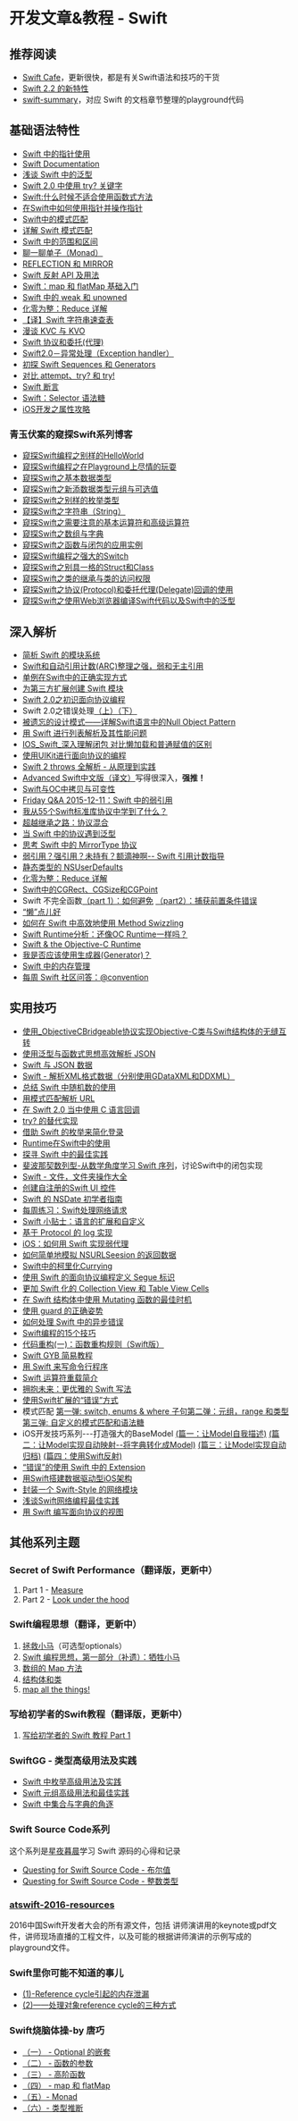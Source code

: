 # 开发文章&教程 - Swift
## 推荐阅读
- [Swift Cafe][1]，更新很快，都是有关Swift语法和技巧的干货
- [Swift 2.2 的新特性][2]
- [swift-summary][3]，对应 Swift 的文档章节整理的playground代码

## 基础语法特性
- [Swift 中的指针使用][4]
- [Swift Documentation][5]
- [浅谈 Swift 中的泛型][6]
- [Swift 2.0 中使用 try? 关键字][7]
- [Swift:什么时候不适合使用函数式方法][8]
- [在Swift中如何使用指针并操作指针][9]
- [Swift中的模式匹配][10]
- [详解 Swift 模式匹配][11]
- [Swift 中的范围和区间][12]
- [聊一聊单子（Monad）][13]
- [REFLECTION 和 MIRROR][14]
- [Swift 反射 API 及用法][15]
- [Swift：map 和 flatMap 基础入门][16]
- [Swift 中的 weak 和 unowned][17]
- [化零为整：Reduce 详解][18]
- [【译】Swift 字符串速查表][19]
- [漫谈 KVC 与 KVO][20]
- [Swift 协议和委托(代理)][21]
- [Swift2.0－异常处理（Exception handler）][22]
- [初探 Swift Sequences 和 Generators][23]
- [对比 attempt、try? 和 try!][24]
- [Swift 断言][25]
- [Swift：Selector 语法糖][26]
- [iOS开发之属性攻略][27]

### 青玉伏案的窥探Swift系列博客
- [窥探Swift编程之别样的HelloWorld][28]
- [窥探Swift编程之在Playground上尽情的玩耍][29]
- [窥探Swift之基本数据类型][30]
- [窥探Swift之新添数据类型元组与可选值][31]
- [窥探Swift之别样的枚举类型][32]
- [窥探Swift之字符串（String）][33]
- [窥探Swift之需要注意的基本运算符和高级运算符][34]
- [窥探Swift之数组与字典][35]
- [窥探Swift之函数与闭包的应用实例][36]
- [窥探Swift编程之强大的Switch][37]
- [窥探Swift之别具一格的Struct和Class][38]
- [窥探Swift之类的继承与类的访问权限][39]
- [窥探Swift之协议(Protocol)和委托代理(Delegate)回调的使用][40]
- [窥探Swift之使用Web浏览器编译Swift代码以及Swift中的泛型][41]


## 深入解析
- [简析 Swift 的模块系统][42]
- [Swift和自动引用计数(ARC)整理之强，弱和无主引用][43]
- [单例在Swift中的正确实现方式][44]
- [为第三方扩展创建 Swift 模块][45]
- [Swift 2.0之初识面向协议编程][46]
- Swift 2.0之错误处理[（上）][47][（下）][48]
- [被遗忘的设计模式——详解Swift语言中的Null Object Pattern][49]
- [用 Swift 进行列表解析及其性能问题][50]
- [IOS\_Swift\_深入理解闭包 对比懒加载和普通赋值的区别][51]
- [使用UIKit进行面向协议的编程][52]
- [Swift 2 throws 全解析 - 从原理到实践][53]
- [Advanced Swift中文版（译文）][54]写得很深入，**强推！**
- [Swift与OC中拷贝与可变性][55]
- [Friday Q&A 2015-12-11：Swift 中的弱引用][56]
- [我从55个Swift标准库协议中学到了什么？][57]
- [超越继承之路：协议混合][58]
- [当 Swift 中的协议遇到泛型][59]
- [思考 Swift 中的 MirrorType 协议][60]
- [弱引用？强引用？未持有？额滴神啊-- Swift 引用计数指导][61]
- [静态类型的 NSUserDefaults][62]
- [化零为整：Reduce 详解][63]
- [Swift中的CGRect、CGSize和CGPoint][64]
- Swift 不完全函数[（part 1）：如何避免][65] [（part2）：捕获前置条件错误][66]
- [“懒”点儿好][67]
- [如何在 Swift 中高效地使用 Method Swizzling][68]
- [Swift Runtime分析：还像OC Runtime一样吗？][69]
- [Swift & the Objective-C Runtime][70]
- [我是否应该使用生成器(Generator)？][71]
- [Swift 中的内存管理][72]
- [每周 Swift 社区问答：@convention][73]

## 实用技巧
- [使用\_ObjectiveCBridgeable协议实现Objective-C类与Swift结构体的无缝互转][74]
- [使用泛型与函数式思想高效解析 JSON][75]
- [Swift 与 JSON 数据][76]
- [Swift - 解析XML格式数据（分别使用GDataXML和DDXML）][77]
- [总结 Swift 中随机数的使用][78]
- [用模式匹配解析 URL][79]
- [在 Swift 2.0 当中使用 C 语言回调][80]
- [try? 的替代实现][81]
- [借助 Swift 的枚举来简化登录][82]
- [Runtime在Swift中的使用][83]
- [探寻 Swift 中的最佳实践][84]
- [斐波那契数列型-从数学角度学习 Swift 序列][85]，讨论Swift中的闭包实现
- [Swift - 文件，文件夹操作大全][86]
- [创建自注册的Swift UI 控件][87]
- [Swift 的 NSDate 初学者指南][88]
- [每周练习：Swift处理网络请求][89]
- [Swift 小贴士：语言的扩展和自定义][90]
- [基于 Protocol 的 log 实现][91]
- [iOS：如何用 Swift 实现弱代理][92]
- [如何简单地模拟 NSURLSeesion 的返回数据][93]
- [Swift中的柯里化Currying][94]
- [使用 Swift 的面向协议编程定义 Segue 标识][95]
- [更加 Swift 化的 Collection View 和 Table View Cells][96]
- [在 Swift 结构体中使用 Mutating 函数的最佳时机][97]
- [使用 guard 的正确姿势][98]
- [如何处理 Swift 中的异步错误][99]
- [Swift编程的15个技巧][100]
- [代码重构(一)：函数重构规则（Swift版）][101]
- [Swift GYB 简易教程][102]
- [用 Swift 来写命令行程序][103]
- [Swift 运算符重载简介][104]
- [拥抱未来：更优雅的 Swift 写法][105]
- [使用Swift扩展的“错误”方式][106]
- 模式匹配 [第一弹: switch, enums & where 子句][107][第二弹：元组，range 和类型][108][第三弹: 自定义的模式匹配和语法糖][109]
- iOS开发技巧系列---打造强大的BaseModel [(篇一：让Model自我描述)][110] [(篇二：让Model实现自动映射--将字典转化成Model)][111] [(篇三：让Model实现自动归档)][112] [(篇四：使用Swift反射)][113]
- [“错误”的使用 Swift 中的 Extension][114]
- [用Swift搭建数据驱动型iOS架构][115]
- [封装一个 Swift-Style 的网络模块][116]
- [浅谈Swift网络编程最佳实践][117]
- [用 Swift 编写面向协议的视图][118]

## 其他系列主题
### Secret of Swift Performance（翻译版，更新中）
1. Part 1 - [Measure][119]
2. Part 2 - [Look under the hood][120]

### Swift编程思想（翻译，更新中）
1. [拯救小马][121]（可选型optionals）
2. [Swift 编程思想，第一部分（补遗）：牺牲小马][122]
2. [数组的 Map 方法][123]
3. [结构体和类][124]
1. [map all the things!][125]

### 写给初学者的Swift教程（翻译版，更新中）
1. [写给初学者的 Swift 教程 Part 1][126]

### SwiftGG - 类型高级用法及实践
- [Swift 中枚举高级用法及实践][127]
- [Swift 元组高级用法和最佳实践][128]
- [Swift 中集合与字典的角逐][129]

### Swift Source Code系列
这个系列是[星夜暮晨][130]学习 Swift 源码的心得和记录
- [Questing for Swift Source Code - 布尔值][131]
- [Questing for Swift Source Code -  整数类型][132]

### [atswift-2016-resources][133]
2016中国Swift开发者大会的所有源文件，包括 讲师演讲用的keynote或pdf文件，讲师现场直播的工程文件，以及可能的根据讲师演讲的示例写成的playground文件。

### Swift里你可能不知道的事儿
- [(1)-Reference cycle引起的内存泄漏][134]
- [(2)——处理对象reference cycle的三种方式][135]

### Swift烧脑体操-by 唐巧
- [（一） - Optional 的嵌套][136]
- [（二） - 函数的参数][137]
- [（三） - 高阶函数][138]
- [（四） - map 和 flatMap][139]
- [（五）- Monad][140]
- [（六）- 类型推断][141]

[1]:	http://swiftcafe.io/ "Swift Cafe"
[2]:	http://chengway.in/swift-2-2-de-xin-te-xing/
[3]:	https://github.com/jakarmy/swift-summary "swift-summary"
[4]:	http://onevcat.com/2015/01/swift-pointer/
[5]:	http://nshipster.cn/swift-documentation/
[6]:	http://swift.gg/2015/09/16/swift-generics/ "浅谈 Swift 中的泛型"
[7]:	http://swift.gg/2015/08/31/swift-2-lets-try/ "Swift 2.0 中使用 try? 关键字"
[8]:	http://swift.gg/2015/08/28/swift_when_the_functional_approach_is_not_right/ "Swift:什么时候不适合使用函数式方法"
[9]:	https://github.com/icepy/_posts/issues/3
[10]:	http://swift.gg/2015/10/16/swift-pattern-matching/ "Swift中的模式匹配"
[11]:	http://swift.gg/2015/10/27/swift-pattern-matching-in-detail/ "详解 Swift 模式匹配"
[12]:	http://swift.gg/2015/10/26/swift-ranges-and-intervals/ "Swift 中的范围和区间"
[13]:	http://swift.gg/2015/10/30/lets-talk-about-monads/ "聊一聊单子（Monad）"
[14]:	http://swifter.tips/reflect/
[15]:	http://swift.gg/2015/11/23/swift-reflection-api-what-you-can-do/ "Swift 反射 API 及用法"
[16]:	http://swift.gg/2015/11/26/swift-map-and-flatmap/ "Swift：map 和 flatMap 基础入门"
[17]:	http://swift.gg/2015/12/02/swift-weak-and-unowned/ "Swift 中的 weak 和 unowned"
[18]:	http://swift.gg/2015/12/10/reduce-all-the-things/ "化零为整：Reduce 详解"
[19]:	http://www.cocoachina.com/swift/20151218/14746.html
[20]:	http://swiftcafe.io/2016/01/03/kvc/ "漫谈 KVC 与 KVO"
[21]:	http://www.cnblogs.com/xilanglang/p/5143613.html "Swift 协议和委托(代理)"
[22]:	http://www.cnblogs.com/GarveyCalvin/p/5081608.html "Swift2.0－异常处理（Exception handler）"
[23]:	http://swift.gg/2016/03/10/experimenting-with-swift-2-sequencetype-generatortype/ "初探 Swift Sequences 和 Generators"
[24]:	http://swift.gg/2016/04/15/swift-my-attempt-code-vs-try-and-try/ "对比 attempt、try? 和 try!"
[25]:	http://swift.gg/2016/05/11/friday-qa-2016-03-04-swift-asserts/ "Friday Q&A 2016-03-04：Swift 断言"
[26]:	http://swift.gg/2016/06/02/swift-selector-syntax-sugar/ "Swift：Selector 语法糖"
[27]:	http://www.jianshu.com/p/cad5cb401b07 "iOS开发之属性攻略"
[28]:	http://www.cnblogs.com/ludashi/p/4451207.html "窥探Swift编程之别样的HelloWorld"
[29]:	http://www.cnblogs.com/ludashi/p/4451481.html "窥探Swift编程之在Playground上尽情的玩耍"
[30]:	http://www.cnblogs.com/ludashi/p/4454496.html "窥探Swift之基本数据类型"
[31]:	http://www.cnblogs.com/ludashi/p/4711010.html "窥探Swift之新添数据类型元组与可选值"
[32]:	http://www.cnblogs.com/ludashi/p/4721158.html "窥探Swift之别样的枚举类型"
[33]:	http://www.cnblogs.com/ludashi/p/4725018.html "窥探Swift之字符串（String）"
[34]:	http://www.cnblogs.com/ludashi/p/4963036.html "窥探Swift之需要注意的基本运算符和高级运算符"
[35]:	http://www.cnblogs.com/ludashi/p/5006321.html "窥探Swift之数组与字典"
[36]:	http://www.cnblogs.com/ludashi/p/4968837.html "窥探Swift之函数与闭包的应用实例"
[37]:	http://www.cnblogs.com/ludashi/p/5033542.html "窥探Swift编程之强大的Switch"
[38]:	http://www.cnblogs.com/ludashi/p/5044196.html "窥探Swift之别具一格的Struct和Class"
[39]:	http://www.cnblogs.com/ludashi/p/5048831.html "窥探Swift之类的继承与类的访问权限"
[40]:	http://www.cnblogs.com/ludashi/p/5057858.html "窥探Swift之协议(Protocol)和委托代理(Delegate)回调的使用"
[41]:	http://www.cnblogs.com/ludashi/p/5066286.html "窥探Swift之使用Web浏览器编译Swift代码以及Swift中的泛型"
[42]:	http://www.cocoachina.com/industry/20140621/8904.html
[43]:	http://www.devtf.cn/?p=462
[44]:	http://www.devtf.cn/?p=937
[45]:	http://andelf.github.io/blog/2015/01/23/swift-3rd-library-install-as-swift-modules/
[46]:	http://www.swiftyper.com/Swift/introducing-protocol-oriented-programming-in-swift-2.html "Swift 2.0之初识面向协议编程"
[47]:	http://www.swiftyper.com/Swift/swift2_error_handling.html
[48]:	http://www.swiftyper.com/Swift/swift2_error_handling_part_2.html
[49]:	http://www.csdn.net/article/2015-11-17/2826234-null-object-pattern-in-swift
[50]:	http://swift.gg/2015/10/29/list-comprehensions-and-performance-with-swift/ "用 Swift 进行列表解析及其性能问题"
[51]:	http://blog.csdn.net/zimo2013/article/details/50073691 "IOS_Swift_深入理解闭包 对比懒加载和普通赋值的区别"
[52]:	http://www.cocoachina.com/ios/20151208/14581.html
[53]:	http://www.ibm.com/developerworks/cn/mobile/mo-cn-swift/index.html "Swift 2 throws 全解析 - 从原理到实践"
[54]:	http://www.jianshu.com/p/18744b078508 "Advanced Swift中文版"
[55]:	http://649395594.github.io/blog/2015/12/23/swiftyu-oczhong-kao-bei-yu-ke-bian-xing/ "Swift与OC中拷贝与可变性"
[56]:	http://swift.gg/2015/12/28/friday-qa-2015-12-11-swift-weak-references/ "Friday Q&A 2015-12-11：Swift 中的弱引用"
[57]:	http://www.cocoachina.com/swift/20160107/14868.html
[58]:	http://chengway.in/chao-yue-ji-cheng-zhi-lu-xie-yi-hun-he/
[59]:	http://chengway.in/dang-swift-zhong-de-fan-xing-yu-dao-xie-yi/
[60]:	http://segmentfault.com/a/1190000004388185 "思考 Swift 中的 MirrorType 协议"
[61]:	http://www.cocoachina.com/swift/20160202/15182.html
[62]:	http://swift.gg/2016/02/17/nsuserdefaults-static/ "静态类型的 NSUserDefaults"
[63]:	http://swift.gg/2015/12/10/reduce-all-the-things/ "化零为整：Reduce 详解"
[64]:	http://www.jianshu.com/p/da3c2c30e072 "Swift中的CGRect、CGSize和CGPoint"
[65]:	http://www.cocoachina.com/swift/20160321/15729.html
[66]:	http://www.cocoachina.com/swift/20160323/15751.html
[67]:	http://swift.gg/2016/03/25/being-lazy/ "“懒”点儿好"
[68]:	http://swift.gg/2016/03/29/effective-method-swizzling-with-swift/ "如何在 Swift 中高效地使用 Method Swizzling"
[69]:	http://mp.weixin.qq.com/s?__biz=MzA3ODg4MDk0Ng==&mid=403153173&idx=1&sn=c631f95b28a0eb4b842a9494e43a30e5
[70]:	http://nshipster.cn/swift-objc-runtime/ "Swift & the Objective-C Runtime"
[71]:	http://swift.gg/2016/04/14/should-i-be-using-a-generator-or-not/ "我是否应该使用生成器(Generator)？"
[72]:	http://forrestchang.github.io/2016/04/15/swift-arc-notes/
[73]:	http://swift.gg/2016/05/18/swift-qa-2016-05-18/ "每周 Swift 社区问答：@convention"
[74]:	http://southpeak.github.io/blog/2015/10/26/objectivecbridgeable-protocol-for-objectivec-class-and-swift-struct/
[75]:	http://codebuild.me/2015/09/14/efficient-json-in-swift-with-functional-concepts-and-generics/
[76]:	http://swiftcafe.io/2015/07/18/swift-json/
[77]:	http://www.hangge.com/blog/cache/detail_646.html
[78]:	http://www.cocoachina.com/swift/20151013/13624.html
[79]:	http://swift.gg/2015/09/15/urls-and-pattern-matching/
[80]:	http://swift.gg/2015/11/11/c-callbacks-in-swift/ "在 Swift 2.0 当中使用 C 语言回调"
[81]:	http://swift.gg/2015/10/13/alternatives-to-try-swiftlang/ "try? 的替代实现"
[82]:	https://realm.io/cn/news/david-east-simplifying-login-swift-enums/ "借助 Swift 的枚举来简化登录"
[83]:	https://github.com/icepy/_posts/issues/8
[84]:	https://realm.io/cn/news/gotocph-ash-furrow-best-practices-swift/ "探寻 Swift 中的最佳实践"
[85]:	http://swift.gg/2015/12/04/the-fibonacci-sequencetype/ "斐波那契数列型-从数学角度学习 Swift 序列"
[86]:	http://www.hangge.com/blog/cache/detail_527.html "Swift - 文件，文件夹操作大全"
[87]:	http://www.devtf.cn/?p=1162 "创建自注册的Swift UI 控件"
[88]:	http://swift.gg/2015/12/14/a-beginners-guide-to-nsdate-in-swift/ "Swift 的 NSDate 初学者指南"
[89]:	https://github.com/icepy/_posts/issues/10 "每周练习：Swift处理网络请求"
[90]:	http://www.cocoachina.com/swift/20151223/14774.html
[91]:	http://www.cocoachina.com/swift/20160118/14935.html
[92]:	http://swift.gg/2016/01/19/ios-weak-delegates-swift/ "iOS：如何用 Swift 实现弱代理"
[93]:	http://swift.gg/2016/01/22/an-easy-way-to-stub-nsurlsession/ "如何简单地模拟 NSURLSeesion 的返回数据"
[94]:	http://segmentfault.com/a/1190000004340919 "Swift中的柯里化Currying"
[95]:	http://swift.gg/2016/02/01/protocol-oriented-segue-identifiers-swift/ "使用 Swift 的面向协议编程定义 Segue 标识"
[96]:	http://swift.gg/2016/02/02/being-swifty-with-collection-view-and-table-view-cells/ "更加 Swift 化的 Collection View 和 Table View Cells"
[97]:	http://swift.gg/2016/02/06/when-to-use-mutating-functions-in-swift-structs/ "在 Swift 结构体中使用 Mutating 函数的最佳时机"
[98]:	http://swift.gg/2016/02/14/swift-guard-radix/ "使用 guard 的正确姿势"
[99]:	http://swift.gg/2016/02/16/async-errors/ "如何处理 Swift 中的异步错误"
[100]:	http://geek.csdn.net/news/detail/58593
[101]:	http://www.cnblogs.com/ludashi/p/5223241.html "代码重构(一)：函数重构规则（Swift版）"
[102]:	http://swift.gg/2016/03/04/a-short-swift-gyb-tutorial/ "Swift GYB 简易教程"
[103]:	http://swift.gg/2016/03/28/command-line-utilities-in-swift/ "用 Swift 来写命令行程序"
[104]:	http://swift.gg/2016/04/19/operator-overloading-swift/ "Swift 运算符重载简介"
[105]:	https://realm.io/cn/news/doios-daniel-steinberg-ready-for-the-future/ "拥抱未来：更优雅的 Swift 写法"
[106]:	http://geek.csdn.net/news/detail/67296 "使用Swift扩展的“错误”方式"
[107]:	http://swift.gg/2016/04/26/pattern-matching-1/ "模式匹配第一弹: switch, enums & where 子句"
[108]:	http://swift.gg/2016/04/27/pattern-matching-2/ "模式匹配第二弹：元组，range 和类型"
[109]:	http://swift.gg/2016/04/28/pattern-matching-3/ "模式匹配第三弹: 自定义的模式匹配和语法糖"
[110]:	http://www.jianshu.com/p/53b1e5785b24 "iOS开发技巧系列---打造强大的BaseModel(篇一：让Model自我描述)"
[111]:	http://www.jianshu.com/p/7d94e49297b6 "iOS开发技巧系列---打造强大的BaseModel(篇二：让Model实现自动映射--将字典转化成Model)"
[112]:	http://www.jianshu.com/p/afe92d90c563 "iOS开发技巧系列---打造强大的BaseModel(篇三：让Model实现自动归档)"
[113]:	http://www.jianshu.com/p/2a7176f3f879 "iOS开发技巧系列---打造强大的BaseModel(篇四：使用Swift反射)"
[114]:	http://swift.gg/2016/05/16/using-swift-extensions/ "“错误”的使用 Swift 中的 Extension"
[115]:	http://mrpeak.cn/blog/swift-dda/ "用Swift搭建数据驱动型iOS架构"
[116]:	http://www.jianshu.com/p/933c175d0fc6 "封装一个 Swift-Style 的网络模块"
[117]:	http://www.jianshu.com/p/bacd35dd3271 "浅谈Swift网络编程最佳实践"
[118]:	http://swift.gg/2016/06/01/protocol-oriented-views-in-swift/ "用 Swift 编写面向协议的视图"
[119]:	http://southpeak.github.io/blog/2015/11/05/secret-of-swift-performance-part-1/
[120]:	http://southpeak.github.io/blog/2015/11/05/secret-of-swift-performance-part-2/
[121]:	http://swift.gg/2015/09/29/thinking-in-swift-1/ "Swift 编程思想，第一部分：拯救小马"
[122]:	http://swift.gg/2016/03/21/thinking-in-swift-1-addendum/ "Swift 编程思想，第一部分（补遗）：牺牲小马"
[123]:	http://swift.gg/2015/10/09/thinking-in-swift-2/ "Swift 编程思想，第二部分：数组的 Map 方法"
[124]:	http://alisoftware.github.io/swift/2015/10/03/thinking-in-swift-3/ "Swift编程思想第三部分：结构体和类"
[125]:	http://swift.gg/2015/10/22/thinking-in-swift-4/ "Swift 编程思想 Part 4：map all the things!"
[126]:	http://swift.gg/2015/11/13/swift-tutorial-for-beginners-part-1/ "写给初学者的 Swift 教程 Part 1"
[127]:	http://swift.gg/2015/11/20/advanced-practical-enum-examples/ "Swift 中枚举高级用法及实践"
[128]:	http://swift.gg/2015/10/10/tuples-swift-advanced-usage-best-practices/ "Swift 元组高级用法和最佳实践"
[129]:	http://swift.gg/2016/01/20/sets-vs-dictionaries-smackdown-in-swiftlang/ "Swift 中集合与字典的角逐"
[130]:	http://www.jianshu.com/users/ef1058d2d851 "星夜暮晨"
[131]:	http://www.jianshu.com/p/217510b270f1 "Questing for Swift Source Code - 布尔值"
[132]:	http://www.jianshu.com/p/ae67b4d37159 "Questing for Swift Source Code -  整数类型"
[133]:	https://github.com/atConf/atswift-2016-resources "atswift-2016-resources"
[134]:	http://segmentfault.com/a/1190000004331260 "Swift里你可能不知道的事儿(1)-Reference cycle引起的内存泄漏"
[135]:	http://segmentfault.com/a/1190000004345727 "Swift里你可能不知道的事儿(2)——处理对象reference cycle的三种方式"
[136]:	http://www.infoq.com/cn/articles/swift-brain-gym-optional
[137]:	http://www.infoq.com/cn/articles/swift-brain-gym-arguments?utm_campaign=rightbar_v2&utm_source=infoq&utm_medium=articles_link&utm_content=link_text "Swift 烧脑体操（二） - 函数的参数"
[138]:	http://www.infoq.com/cn/articles/swift-brain-gym-high-order-function?utm_campaign=rightbar_v2&utm_source=infoq&utm_medium=articles_link&utm_content=link_text "Swift 烧脑体操（三） - 高阶函数"
[139]:	http://www.infoq.com/cn/articles/swift-brain-gym-map-and-flatmap?utm_campaign=rightbar_v2&utm_source=infoq&utm_medium=articles_link&utm_content=link_text "Swift 烧脑体操（四） - map 和 flatMap"
[140]:	http://www.infoq.com/cn/articles/swift-brain-gym-monad?utm_campaign=rightbar_v2&utm_source=infoq&utm_medium=articles_link&utm_content=link_text "Swift 烧脑体操（五）- Monad"
[141]:	http://blog.devtang.com/2016/05/22/swift-gym-6-type-infer/ "Swift 烧脑体操（六）- 类型推断"
